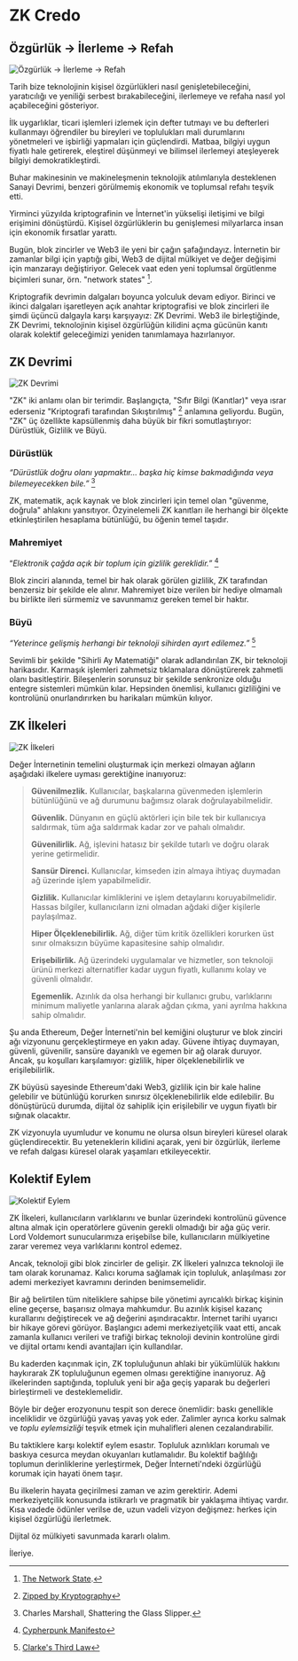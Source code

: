 # ZK Credo

## Özgürlük → İlerleme → Refah

![Özgürlük → İlerleme → Refah](freedom-progress-prosperity.jpeg)

Tarih bize teknolojinin kişisel özgürlükleri nasıl genişletebileceğini, yaratıcılığı ve yeniliği serbest bırakabileceğini, ilerlemeye ve refaha nasıl yol açabileceğini gösteriyor.

İlk uygarlıklar, ticari işlemleri izlemek için defter tutmayı ve bu defterleri kullanmayı öğrendiler bu bireyleri ve toplulukları mali durumlarını yönetmeleri ve işbirliği yapmaları için güçlendirdi. Matbaa, bilgiyi uygun fiyatlı hale getirerek, eleştirel düşünmeyi ve bilimsel ilerlemeyi ateşleyerek bilgiyi demokratikleştirdi.

Buhar makinesinin ve makineleşmenin teknolojik atılımlarıyla desteklenen Sanayi Devrimi, benzeri görülmemiş ekonomik ve toplumsal refahı teşvik etti.

Yirminci yüzyılda kriptografinin ve İnternet'in yükselişi iletişimi ve bilgi erişimini dönüştürdü. Kişisel özgürlüklerin bu genişlemesi milyarlarca insan için ekonomik fırsatlar yarattı.

Bugün, blok zincirler ve Web3 ile yeni bir çağın şafağındayız. İnternetin bir zamanlar bilgi için yaptığı gibi, Web3 de dijital mülkiyet ve değer değişimi için manzarayı değiştiriyor. Gelecek vaat eden yeni toplumsal örgütlenme biçimleri sunar, örn. "network states" [^1].

Kriptografik devrimin dalgaları boyunca yolculuk devam ediyor. Birinci ve ikinci dalgaları işaretleyen açık anahtar kriptografisi ve blok zincirleri ile şimdi üçüncü dalgayla karşı karşıyayız: ZK Devrimi. Web3 ile birleştiğinde, ZK Devrimi, teknolojinin kişisel özgürlüğün kilidini açma gücünün kanıtı olarak kolektif geleceğimizi yeniden tanımlamaya hazırlanıyor.

## ZK Devrimi

![ZK Devrimi](zk-revolution.jpeg)

"ZK" iki anlamı olan bir terimdir. Başlangıçta, "Sıfır Bilgi (Kanıtlar)" veya ısrar ederseniz "Kriptografi tarafından Sıkıştırılmış" [^2] anlamına geliyordu. Bugün, "ZK" üç özellikte kapsüllenmiş daha büyük bir fikri somutlaştırıyor: Dürüstlük, Gizlilik ve Büyü.

### Dürüstlük

*“Dürüstlük doğru olanı yapmaktır… başka hiç kimse bakmadığında veya bilemeyecekken bile.”* [^3]

ZK, matematik, açık kaynak ve blok zincirleri için temel olan "güvenme, doğrula" ahlakını yansıtıyor. Özyinelemeli ZK kanıtları ile herhangi bir ölçekte etkinleştirilen hesaplama bütünlüğü, bu öğenin temel taşıdır.

### Mahremiyet

“*Elektronik çağda açık bir toplum için gizlilik gereklidir.”* [^4]

Blok zinciri alanında, temel bir hak olarak görülen gizlilik, ZK tarafından benzersiz bir şekilde ele alınır. Mahremiyet bize verilen bir hediye olmamalı bu birlikte ileri sürmemiz ve savunmamız gereken temel bir haktır.

### Büyü

*“Yeterince gelişmiş herhangi bir teknoloji sihirden ayırt edilemez.”* [^5]

Sevimli bir şekilde "Sihirli Ay Matematiği" olarak adlandırılan ZK, bir teknoloji harikasıdır. Karmaşık işlemleri zahmetsiz tıklamalara dönüştürerek zahmetli olanı basitleştirir. Bileşenlerin sorunsuz bir şekilde senkronize olduğu entegre sistemleri mümkün kılar. Hepsinden önemlisi, kullanıcı gizliliğini ve kontrolünü onurlandırırken bu harikaları mümkün kılıyor.

## ZK İlkeleri

![ZK İlkeleri](zk-principles.jpeg)

Değer İnternetinin temelini oluşturmak için merkezi olmayan ağların aşağıdaki ilkelere uyması gerektiğine inanıyoruz:

> **Güvenilmezlik.** Kullanıcılar, başkalarına güvenmeden işlemlerin bütünlüğünü ve ağ durumunu bağımsız olarak doğrulayabilmelidir.
> 
> **Güvenlik.** Dünyanın en güçlü aktörleri için bile tek bir kullanıcıya saldırmak, tüm ağa saldırmak kadar zor ve pahalı olmalıdır.
> 
> **Güvenilirlik.** Ağ, işlevini hatasız bir şekilde tutarlı ve doğru olarak yerine getirmelidir.
> 
> **Sansür Direnci.** Kullanıcılar, kimseden izin almaya ihtiyaç duymadan ağ üzerinde işlem yapabilmelidir.
> 
> **Gizlilik.** Kullanıcılar kimliklerini ve işlem detaylarını koruyabilmelidir. Hassas bilgiler, kullanıcıların izni olmadan ağdaki diğer kişilerle paylaşılmaz.
> 
> **Hiper Ölçeklenebilirlik.** Ağ, diğer tüm kritik özellikleri korurken üst sınır olmaksızın büyüme kapasitesine sahip olmalıdır.
> 
> **Erişebilirlik.**  Ağ üzerindeki uygulamalar ve hizmetler, son teknoloji ürünü merkezi alternatifler kadar uygun fiyatlı, kullanımı kolay ve güvenli olmalıdır.
> 
> **Egemenlik.** Azınlık da olsa herhangi bir kullanıcı grubu, varlıklarını minimum maliyetle yanlarına alarak ağdan çıkma, yani ayrılma hakkına sahip olmalıdır.

Şu anda Ethereum, Değer İnterneti'nin bel kemiğini oluşturur ve blok zinciri ağı vizyonunu gerçekleştirmeye en yakın aday. Güvene ihtiyaç duymayan, güvenli, güvenilir, sansüre dayanıklı ve egemen bir ağ olarak duruyor. Ancak, şu koşulları karşılamıyor: gizlilik, hiper ölçeklenebilirlik ve erişilebilirlik.

ZK büyüsü sayesinde Ethereum'daki Web3, gizlilik için bir kale haline gelebilir ve bütünlüğü korurken sınırsız ölçeklenebilirlik elde edilebilir. Bu dönüştürücü durumda, dijital öz sahiplik için erişilebilir ve uygun fiyatlı bir sığınak olacaktır.

ZK vizyonuyla uyumludur ve konumu ne olursa olsun bireyleri küresel olarak güçlendirecektir. Bu yeteneklerin kilidini açarak, yeni bir özgürlük, ilerleme ve refah dalgası küresel olarak yaşamları etkileyecektir.

## Kolektif Eylem

![Kolektif Eylem](the-collective-action.jpeg)

ZK İlkeleri, kullanıcıların varlıklarını ve bunlar üzerindeki kontrolünü güvence altına almak için operatörlere güvenin gerekli olmadığı bir ağa güç verir. Lord Voldemort sunucularımıza erişebilse bile, kullanıcıların mülkiyetine zarar veremez veya varlıklarını kontrol edemez.

Ancak, teknoloji gibi blok zincirler de gelişir. ZK İlkeleri yalnızca teknoloji ile tam olarak korunamaz. Kalıcı koruma sağlamak için topluluk, anlaşılması zor ademi merkeziyet kavramını derinden benimsemelidir.

Bir ağ belirtilen tüm niteliklere sahipse bile yönetimi ayrıcalıklı birkaç kişinin eline geçerse, başarısız olmaya mahkumdur. Bu azınlık kişisel kazanç kurallarını değiştirecek ve ağ değerini aşındıracaktır. İnternet tarihi uyarıcı bir hikaye görevi görüyor. Başlangıcı ademi merkeziyetçilik vaat etti, ancak zamanla kullanıcı verileri ve trafiği birkaç teknoloji devinin kontrolüne girdi ve dijital ortamı kendi avantajları için kullandılar.

Bu kaderden kaçınmak için, ZK topluluğunun ahlaki bir yükümlülük hakkını haykırarak ZK topluluğunun egemen olması gerektiğine inanıyoruz. Ağ ilkelerinden saptığında, topluluk yeni bir ağa geçiş yaparak bu değerleri birleştirmeli ve desteklemelidir.

Böyle bir değer erozyonunu tespit son derece önemlidir: baskı genellikle inceliklidir ve özgürlüğü yavaş yavaş yok eder. Zalimler ayrıca korku salmak ve *toplu eylemsizliği* teşvik etmek için muhalifleri alenen cezalandırabilir.

Bu taktiklere karşı kolektif eylem esastır. Topluluk azınlıkları korumalı ve baskıya cesurca meydan okuyanları kutlamalıdır. Bu kolektif bağlılığı toplumun derinliklerine yerleştirmek, Değer İnterneti'ndeki özgürlüğü korumak için hayati önem taşır.

Bu ilkelerin hayata geçirilmesi zaman ve azim gerektirir. Ademi merkeziyetçilik konusunda istikrarlı ve pragmatik bir yaklaşıma ihtiyaç vardır. Kısa vadede ödünler verilse de, uzun vadeli vizyon değişmez: herkes için kişisel özgürlüğü ilerletmek.

Dijital öz mülkiyeti savunmada kararlı olalım.

İleriye.

[^1]: [The Network State](https://thenetworkstate.com/the-network-state-in-one-sentence).
[^2]: [Zipped by Kryptography](https://twitter.com/vitalikbuterin/status/1309298689156866048)
[^3]: Charles Marshall, Shattering the Glass Slipper.
[^4]: [Cypherpunk Manifesto](https://nakamotoinstitute.org/static/docs/cypherpunk-manifesto.txt)
[^5]: [Clarke's Third Law](https://en.wikipedia.org/wiki/Clarke%27s_three_laws)
